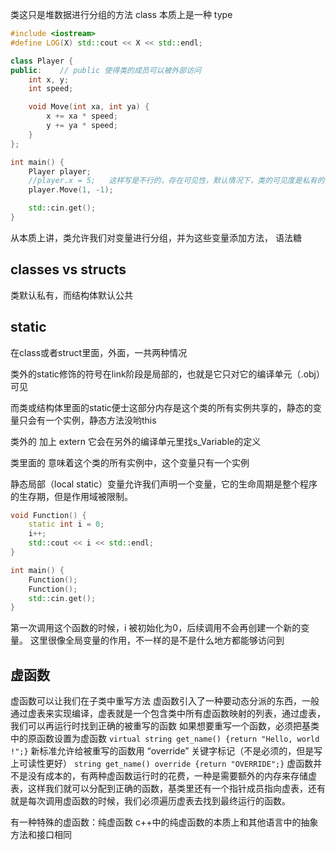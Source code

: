类这只是堆数据进行分组的方法
class 本质上是一种 type
```cpp
#include <iostream>
#define LOG(X) std::cout << X << std::endl;

class Player {
public:    // public 使得类的成员可以被外部访问
	int x, y;
	int speed;

	void Move(int xa, int ya) {
		x += xa * speed;
		y += ya * speed; 
	}
};

int main() {
	Player player;
	//player.x = 5;   这样写是不行的，存在可见性，默认情况下，类的可见度是私有的
	player.Move(1, -1);

	std::cin.get();
}
```
从本质上讲，类允许我们对变量进行分组，并为这些变量添加方法，
语法糖

## classes vs structs
类默认私有，而结构体默认公共

## static
在class或者struct里面，外面，一共两种情况

类外的static修饰的符号在link阶段是局部的，也就是它只对它的编译单元（.obj）可见

而类或结构体里面的static便士这部分内存是这个类的所有实例共享的，静态的变量只会有一个实例，静态方法没哟this

类外的
加上 extern 它会在另外的编译单元里找s_Variable的定义

类里面的
意味着这个类的所有实例中，这个变量只有一个实例

静态局部（local static）变量允许我们声明一个变量，它的生命周期是整个程序的生存期，但是作用域被限制。
```cpp
void Function() {
	static int i = 0;
	i++;
	std::cout << i << std::endl;
}

int main() {
	Function();
	Function();
	std::cin.get();
}
```
第一次调用这个函数的时候，i 被初始化为0，后续调用不会再创建一个新的变量。
这里很像全局变量的作用，不一样的是不是什么地方都能够访问到
## 虚函数
 虚函数可以让我们在子类中重写方法
 虚函数引入了一种要动态分派的东西，一般通过虚表来实现编译，虚表就是一个包含类中所有虚函数映射的列表，通过虚表，我们可以再运行时找到正确的被重写的函数
 如果想要重写一个函数，必须把基类中的原函数设置为虚函数
 `virtual string get_name() {return "Hello, world !";}`
 新标准允许给被重写的函数用 “override” 关键字标记（不是必须的，但是写上可读性更好）
 `string get_name() override {return "OVERRIDE";}`
 虚函数并不是没有成本的，有两种虚函数运行时的花费，一种是需要额外的内存来存储虚表，这样我们就可以分配到正确的函数，基类里还有一个指针成员指向虚表，还有就是每次调用虚函数的时候，我们必须遍历虚表去找到最终运行的函数。

有一种特殊的虚函数：纯虚函数
c++中的纯虚函数的本质上和其他语言中的抽象方法和接口相同